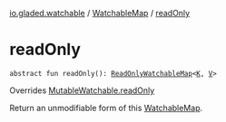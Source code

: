 [io.gladed.watchable](../index.md) / [WatchableMap](index.md) / [readOnly](./read-only.md)

# readOnly

`abstract fun readOnly(): `[`ReadOnlyWatchableMap`](../-read-only-watchable-map.md)`<`[`K`](index.md#K)`, `[`V`](index.md#V)`>`

Overrides [MutableWatchable.readOnly](../-mutable-watchable/read-only.md)

Return an unmodifiable form of this [WatchableMap](index.md).

